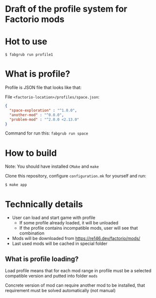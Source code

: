 # Draft of the profile system for Factorio mods

# Hot to use

```shell
$ fabgrub run profile1
```

# What is profile?

Profile is JSON file that looks like that:

File `<factorio-location>/profiles/space.json`:

```json
{
  "space-exploration" : "^1.0.0",
  "another-mod" : "^0.0.0",
  "problem-mod" : "^2.0.0 <2.13.0"
}
```

Command for run this: `fabgrub run space`

# How to build

Note: You should have installed `CMake` and `make`

Clone this repository, configure `configuration.mk` for yourself and run:

```
$ make app
```

# Technically details

- User can load and start game with profile
    - If some profile already loaded, it will be unloaded
    - If the profile contains incompatible mods, user will see that combination
- Mods will be downloaded from https://re146.dev/factorio/mods/
- Last used mods will be cached in special folder

## What is profile loading?

Load profile means that for each mod range in profile must be a selected compatible version and putted into
folder `mods`

Concrete version of mod can require another mod to be installed,
that requirement must be solved automatically (not manual)
  

